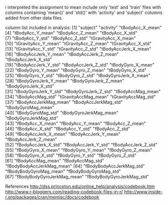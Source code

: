  
 i interpreted the assignment to mean include only 'test' and 'train' files with columns containing
 'mean()' and 'std()' with 'activity' and 'subject' columns added from other data files.
 
 column list included in analysis:
 [1] "subject"                   "activity"                  "tBodyAcc_X_mean"          
 [4] "tBodyAcc_Y_mean"           "tBodyAcc_Z_mean"           "tBodyAcc_X_std"           
 [7] "tBodyAcc_Y_std"            "tBodyAcc_Z_std"            "tGravityAcc_X_mean"       
[10] "tGravityAcc_Y_mean"        "tGravityAcc_Z_mean"        "tGravityAcc_X_std"        
[13] "tGravityAcc_Y_std"         "tGravityAcc_Z_std"         "tBodyAccJerk_X_mean"      
[16] "tBodyAccJerk_Y_mean"       "tBodyAccJerk_Z_mean"       "tBodyAccJerk_X_std"       
[19] "tBodyAccJerk_Y_std"        "tBodyAccJerk_Z_std"        "tBodyGyro_X_mean"         
[22] "tBodyGyro_Y_mean"          "tBodyGyro_Z_mean"          "tBodyGyro_X_std"          
[25] "tBodyGyro_Y_std"           "tBodyGyro_Z_std"           "tBodyGyroJerk_X_mean"     
[28] "tBodyGyroJerk_Y_mean"      "tBodyGyroJerk_Z_mean"      "tBodyGyroJerk_X_std"      
[31] "tBodyGyroJerk_Y_std"       "tBodyGyroJerk_Z_std"       "tBodyAccMag_mean"         
[34] "tBodyAccMag_std"           "tGravityAccMag_mean"       "tGravityAccMag_std"       
[37] "tBodyAccJerkMag_mean"      "tBodyAccJerkMag_std"       "tBodyGyroMag_mean"        
[40] "tBodyGyroMag_std"          "tBodyGyroJerkMag_mean"     "tBodyGyroJerkMag_std"     
[43] "fBodyAcc_X_mean"           "fBodyAcc_Y_mean"           "fBodyAcc_Z_mean"          
[46] "fBodyAcc_X_std"            "fBodyAcc_Y_std"            "fBodyAcc_Z_std"           
[49] "fBodyAccJerk_X_mean"       "fBodyAccJerk_Y_mean"       "fBodyAccJerk_Z_mean"      
[52] "fBodyAccJerk_X_std"        "fBodyAccJerk_Y_std"        "fBodyAccJerk_Z_std"       
[55] "fBodyGyro_X_mean"          "fBodyGyro_Y_mean"          "fBodyGyro_Z_mean"         
[58] "fBodyGyro_X_std"           "fBodyGyro_Y_std"           "fBodyGyro_Z_std"          
[61] "fBodyAccMag_mean"          "fBodyAccMag_std"           "fBodyBodyAccJerkMag_mean" 
[64] "fBodyBodyAccJerkMag_std"   "fBodyBodyGyroMag_mean"     "fBodyBodyGyroMag_std"     
[67] "fBodyBodyGyroJerkMag_mean" "fBodyBodyGyroJerkMag_std"







References
  http://dss.princeton.edu/online_help/analysis/codebook.htm
  http://www.r-bloggers.com/reading-codebook-files-in-r/
  http://www.inside-r.org/packages/cran/memisc/docs/codebook
  
  
